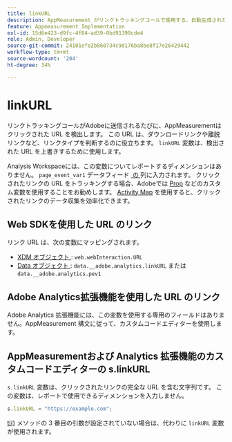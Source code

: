 ```yaml
---
title: linkURL
description: AppMeasurement がリンクトラッキングコールで使用する、自動生成されたリンク URL を上書きします。
feature: Appmeasurement Implementation
exl-id: 15d6e423-d9fc-4f84-ad39-0bd91399cde4
role: Admin, Developer
source-git-commit: 24101efe2b860734c9d176ba8be8f17e26429442
workflow-type: tm+mt
source-wordcount: '204'
ht-degree: 34%

---
```


# linkURL

リンクトラッキングコールがAdobeに送信されるたびに、AppMeasurementはクリックされた URL を検出します。 この URL は、ダウンロードリンクや離脱リンクなど、リンクタイプを判断するのに役立ちます。 `linkURL` 変数は、検出された URL を上書きするために使用します。

Analysis Workspaceには、この変数についてレポートするディメンションはありません。 `page_event_var1` データフィード [&#x200B; の &#x200B;](/help/export/analytics-data-feed/data-feed-overview.md) 列に入力されます。 クリックされたリンクの URL をトラッキングする場合、Adobeでは [Prop](../page-vars/prop.md) などのカスタム変数を使用することをお勧めします。 [Activity Map](/help/analyze/activity-map/overview.md) を使用すると、クリックされたリンクのデータ収集を効率化できます。

## Web SDKを使用した URL のリンク

リンク URL は、次の変数にマッピングされます。

* [XDM オブジェクト &#x200B;](/help/implement/aep-edge/xdm-var-mapping.md): `web.webInteraction.URL`
* [Data オブジェクト &#x200B;](/help/implement/aep-edge/data-var-mapping.md): `data.__adobe.analytics.linkURL` または `data.__adobe.analytics.pev1`

## Adobe Analytics拡張機能を使用した URL のリンク

Adobe Analytics 拡張機能には、この変数を使用する専用のフィールドはありません。AppMeasurement 構文に従って、カスタムコードエディターを使用します。

## AppMeasurementおよび Analytics 拡張機能のカスタムコードエディターの s.linkURL

`s.linkURL` 変数は、クリックされたリンクの完全な URL を含む文字列です。 この変数は、レポートで使用できるディメンションを入力しません。

```js
s.linkURL = "https://example.com";
```

[tl()](../functions/tl-method.md) メソッドの 3 番目の引数が設定されていない場合は、代わりに `linkURL` 変数が使用されます。

